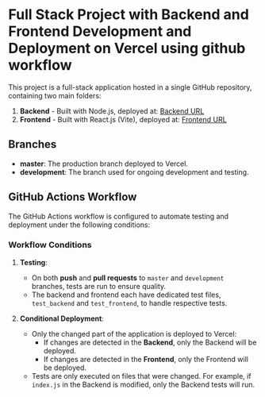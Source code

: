 # Full Stack Project with Backend and Frontend Development and Deployment on Vercel using github workflow

This project is a full-stack application hosted in a single GitHub repository, containing two main folders:
1. **Backend** - Built with Node.js, deployed at: [Backend URL](https://autentication-server.vercel.app/)
2. **Frontend** - Built with React.js (Vite), deployed at: [Frontend URL](https://autentication-and-autorization.vercel.app/)

## Branches
- **master**: The production branch deployed to Vercel.
- **development**: The branch used for ongoing development and testing.

## GitHub Actions Workflow

The GitHub Actions workflow is configured to automate testing and deployment under the following conditions:

### Workflow Conditions

1. **Testing**:
   - On both **push** and **pull requests** to `master` and `development` branches, tests are run to ensure quality.
   - The backend and frontend each have dedicated test files, `test_backend` and `test_frontend`, to handle respective tests.

2. **Conditional Deployment**:
   - Only the changed part of the application is deployed to Vercel:
     - If changes are detected in the **Backend**, only the Backend will be deployed.
     - If changes are detected in the **Frontend**, only the Frontend will be deployed.
   - Tests are only executed on files that were changed. For example, if `index.js` in the Backend is modified, only the Backend tests will run.








  
